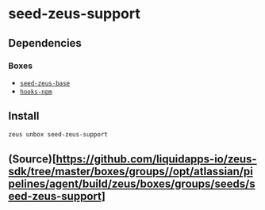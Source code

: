 
seed-zeus-support 
====================




## Dependencies
### Boxes
* [`seed-zeus-base`](seed-zeus-base.md)
* [`hooks-npm`](hooks-npm.md)




## Install
```bash
zeus unbox seed-zeus-support
```







## (Source)[https://github.com/liquidapps-io/zeus-sdk/tree/master/boxes/groups//opt/atlassian/pipelines/agent/build/zeus/boxes/groups/seeds/seed-zeus-support]

